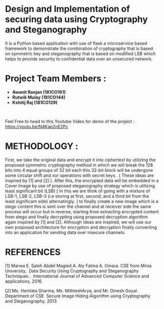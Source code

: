# Design and Implementation of securing data using Cryptography and Steganography
<p>It is  a Python based application with use of flask a microservice based
framework to demonstrate the combination of cryptography that is based on symmetric key and
steganography that is based on modified LSB which helps to provide security to confidential data over
an unsecured network.</p>

# Project Team Members :
<ul>
<li><b>Awanit Ranjan (181CO161) </b></li>
<li><b>Rutwik Mulay (181CO144)</b></li>
<li><b>Kshitij Raj (181CO129) </b></li>
</ul>

<br>


Feel Free to head to this Youtube Video  for demo of the project : https://youtu.be/N4Kap2nE2Pc 

# METHODOLOGY : 
<div>
<p>
  First, we take the original data and encrypt it into
ciphertext by utilizing the proposed symmetric cryptography method in which we will break the 128 bits
into 4 equal groups of 32 bit each this 32-bit block will be undergone some circular shift and xor
operations with secret keys . ( These ideas are inspired by [1] and [2] ). After this, the encrypted data will
be embedded in a Cover Image by use of proposed steganography strategy which is utilizing least
significant bit (LSB) [ In this we are think of going with a mixture of LSB-1, LSB-2, LSB-3 (i.e storing at
first, second, and a third bit from the least significant side) alternatingly. ] to finally create a new image
which is a stego content this is sent over the channel and at receiver side the same process will occur
but in reverse, starting from extracting encrypted content from stego and finally decrypting using
proposed decryption algorithm again inspired by [1] and [2]. Although ideas are inspired, we will use our
own proposed architecture for encryption and decryption finally converting into an application for
sending data over insecure channels.
</p>
</div>



# REFERENCES

[1] Marwa E. Saleh Abdel Magied A. Aly Fatma A. Omara. CSE from Minia University, ​ Data Security Using Cryptography and
Steganography Techniques . ​ International Journal of Advanced Computer Science and applications, 2016.

[2] Ms. Hemlata Sharma, Ms. MithleshArya, and Mr. Dinesh Goyal. Department of CSE ​ Secure Image Hiding Algorithm using
Cryptography and Steganography. 2013

